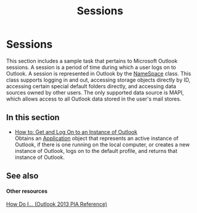 ﻿---
title: Sessions
TOCTitle: Sessions
ms:assetid: d81121bb-5bf8-49fb-83c4-8d3a2ffeb978
ms:mtpsurl: https://msdn.microsoft.com/en-us/library/Ff462099(v=office.15)
ms:contentKeyID: 55119890
ms.date: 07/24/2014
mtps_version: v=office.15
---

# Sessions

This section includes a sample task that pertains to Microsoft Outlook sessions. A session is a period of time during which a user logs on to Outlook. A session is represented in Outlook by the [NameSpace](https://msdn.microsoft.com/en-us/library/bb645857\(v=office.15\)) class. This class supports logging in and out, accessing storage objects directly by ID, accessing certain special default folders directly, and accessing data sources owned by other users. The only supported data source is MAPI, which allows access to all Outlook data stored in the user's mail stores.

## In this section

  - [How to: Get and Log On to an Instance of Outlook](how-to-get-and-log-on-to-an-instance-of-outlook.md)  
    Obtains an [Application](https://msdn.microsoft.com/en-us/library/bb646615\(v=office.15\)) object that represents an active instance of Outlook, if there is one running on the local computer, or creates a new instance of Outlook, logs on to the default profile, and returns that instance of Outlook.

## See also

#### Other resources

[How Do I... (Outlook 2013 PIA Reference)](how-do-i-outlook-2013-pia-reference.md)

